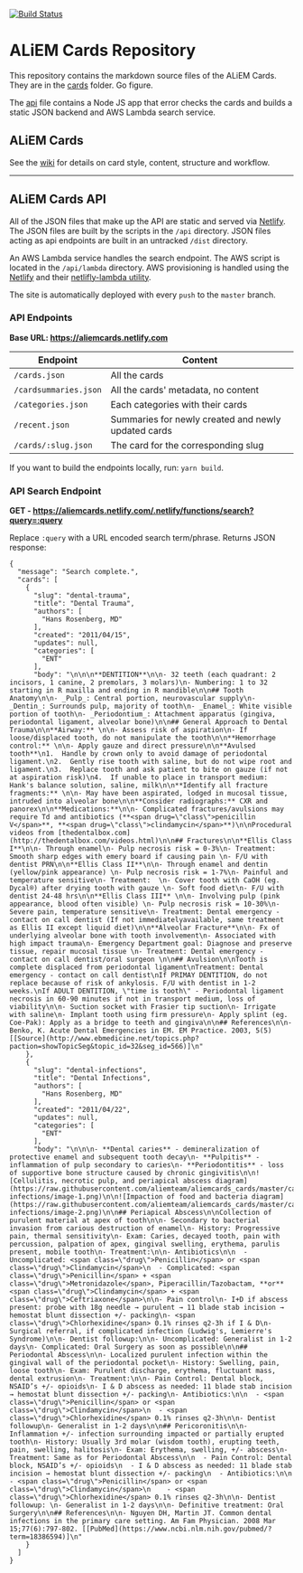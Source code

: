 [![Build Status](https://travis-ci.org/aliemteam/aliemcards_cards.svg?branch=master)](https://travis-ci.org/aliemteam/aliemcards_cards)

# ALiEM Cards Repository

This repository contains the markdown source files of the ALiEM Cards. They are in the [cards](https://github.com/aliemteam/aliemcards_cards/tree/master/cards) folder. Go figure.

The [api](https://github.com/aliemteam/aliemcards_cards/tree/master/api) file contains a Node JS app that error checks the cards and builds a static JSON backend and AWS Lambda search service.

## ALiEM Cards

See the [wiki](https://github.com/aliemteam/aliemcards_cards/wiki) for details on card style, content, structure and workflow.

---

## ALiEM Cards API

All of the JSON files that make up the API are static and served via [Netlify](https://www.netlify.com). The JSON files are built by the scripts in the `/api` directory. JSON files acting as api endpoints are built in an untracked `/dist` directory.

An AWS Lambda service handles the search endpoint. The AWS script is located in the `/api/lambda` directory. AWS provisioning is handled using the [Netlify](https://www.netlify.com) and their [netlifly-lambda utility](https://github.com/netlify/netlify-lambda).

The site is automatically deployed with every `push` to the `master` branch. 

### API Endpoints

**Base URL: https://aliemcards.netlify.com**

| Endpoint | Content |
|---|---|
| `/cards.json` | All the cards |
| `/cardsummaries.json` | All the cards' metadata, no content |
| `/categories.json` | Each categories with their cards |
| `/recent.json` | Summaries for newly created and newly updated cards |
| `/cards/:slug.json` | The card for the corresponding slug |

If you want to build the endpoints locally, run: `yarn build`.

### API Search Endpoint

**GET - https://aliemcards.netlify.com/.netlify/functions/search?query=:query**

Replace `:query` with a URL encoded search term/phrase. Returns JSON response:

```
{
  "message": "Search complete.",
  "cards": [
    {
      "slug": "dental-trauma",
      "title": "Dental Trauma",
      "authors": [
        "Hans Rosenberg, MD"
      ],
      "created": "2011/04/15",
      "updates": null,
      "categories": [
        "ENT"
      ],
      "body": "\n\n\n**DENTITION**\n\n- 32 teeth (each quadrant: 2 incisors, 1 canine, 2 premolars, 3 molars)\n- Numbering: 1 to 32 starting in R maxilla and ending in R mandible\n\n## Tooth Anatomy\n\n- _Pulp_: Central portion, neurovascular supply\n- _Dentin_: Surrounds pulp, majority of tooth\n- _Enamel_: White visible portion of tooth\n- _Periodontium_: Attachment apparatus (gingiva, periodontal ligament, alveolar bone)\n\n## General Approach to Dental Trauma\n\n**Airway:** \n\n- Assess risk of aspiration\n- If loose/displaced tooth, do not manipulate the tooth\n\n**Hemorrhage control:** \n\n- Apply gauze and direct pressure\n\n**Avulsed tooth**\n1.  Handle by crown only to avoid damage of periodontal ligament.\n2.  Gently rise tooth with saline, but do not wipe root and ligament.\n3.  Replace tooth and ask patient to bite on gauze (if not at aspiration risk)\n4.  If unable to place in transport medium: Hank's balance solution, saline, milk\n\n**Identify all fracture fragments:** \n\n- May have been aspirated, lodged in mucosal tissue, intruded into alveolar bone\n\n**Consider radiographs:** CXR and panorex\n\n**Medications:**\n\n- Complicated fractures/avulsions may require Td and antibiotics (**<span drug=\"class\">penicillin V</span>**, **<span drug=\"class\">clindamycin</span>**)\n\nProcedural videos from [thedentalbox.com](http://thedentalbox.com/videos.html)\n\n## Fractures\n\n**Ellis Class I**\n\n- Through enamel\n- Pulp necrosis risk = 0-3%\n- Treatment: Smooth sharp edges with emery board if causing pain \n- F/U with dentist PRN\n\n**Ellis Class II**\n\n- Through enamel and dentin (yellow/pink appearance) \n- Pulp necrosis risk = 1-7%\n- Painful and temperature sensitive\n- Treatment:  \n- Cover tooth with CaOH (eg. Dycal®) after drying tooth with gauze \n- Soft food diet\n- F/U with dentist 24-48 hrs\n\n**Ellis Class III** \n\n- Involving pulp (pink appearance, blood often visible) \n- Pulp necrosis risk = 10-30%\n- Severe pain, temperature sensitive\n- Treatment: Dental emergency - contact on call dentist (If not immediatelyavailable, same treatment as Ellis II except liquid diet)\n\n**Alveolar Fracture**\n\n- Fx of underlying alveolar bone with tooth involvement\n- Associated with high impact trauma\n- Emergency Department goal: Diagnose and preserve tissue, repair mucosal tissue \n- Treatment: Dental emergency - contact on call dentist/oral surgeon \n\n## Avulsion\n\nTooth is complete displaced from periodontal ligament\nTreatment: Dental emergency - contact on call dentist\nIf PRIMAY DENTITION, do not replace because of risk of ankylosis. F/U with dentist in 1-2 weeks.\nIf ADULT DENTITION, \"time is tooth\" - Periodontal ligament necrosis in 60-90 minutes if not in transport medium, loss of viability\n\n- Suction socket with Frasier tip suction\n- Irrigate with saline\n- Implant tooth using firm pressure\n- Apply splint (eg. Coe-Pak): Apply as a bridge to teeth and gingiva\n\n## References\n\n- Benko, K. Acute Dental Emergencies in EM. EM Practice. 2003, 5(5) [[Source](http://www.ebmedicine.net/topics.php?paction=showTopicSeg&topic_id=32&seg_id=566)]\n"
    },
    {
      "slug": "dental-infections",
      "title": "Dental Infections",
      "authors": [
        "Hans Rosenberg, MD"
      ],
      "created": "2011/04/22",
      "updates": null,
      "categories": [
        "ENT"
      ],
      "body": "\n\n\n- **Dental caries** - demineralization of protective enamel and subsequent tooth decay\n- **Pulpitis** - inflammation of pulp secondary to caries\n- **Periodontitis** - loss of supportive bone structure caused by chronic gingivitis\n\n![Cellulitis, necrotic pulp, and periapical abscess diagram](https://raw.githubusercontent.com/aliemteam/aliemcards_cards/master/cards/dental-infections/image-1.png)\n\n![Impaction of food and bacteria diagram](https://raw.githubusercontent.com/aliemteam/aliemcards_cards/master/cards/dental-infections/image-2.png)\n\n## Periapical Abscess\n\nCollection of purulent material at apex of tooth\n\n- Secondary to bacterial invasion from carious destruction of enamel\n- History: Progressive pain, thermal sensitivity\n- Exam: Caries, decayed tooth, pain with percussion, palpation of apex, gingival swelling, erythema, parulis present, mobile tooth\n- Treatment:\n\n- Antibiotics\n\n  - Uncomplicated: <span class=\"drug\">Penicillin</span> or <span class=\"drug\">Clindamycin</span>\n  - Complicated: <span class=\"drug\">Penicillin</span> + <span class=\"drug\">Metronidazole</span>, Piperacillin/Tazobactam, **or** <span class=\"drug\">Clindamycin</span> + <span class=\"drug\">Ceftriaxone</span>\n\n- Pain control\n- I+D if abscess present: probe with 18g needle → purulent → 11 blade stab incision → hemostat blunt dissection +/- packing\n- <span class=\"drug\">Chlorhexidine</span> 0.1% rinses q2-3h if I & D\n- Surgical referral, if complicated infection (Ludwig's, Lemierre's Syndrome)\n\n- Dentist followup:\n\n- Uncomplicated: Generalist in 1-2 days\n- Complicated: Oral Surgery as soon as possible\n\n## Periodontal Abscess\n\n- Localized purulent infection within the gingival wall of the periodontal pocket\n- History: Swelling, pain, loose tooth\n- Exam: Purulent discharge, erythema, fluctuant mass, dental extrusion\n- Treatment:\n\n- Pain Control: Dental block, NSAID’s +/- opioids\n- I & D abscess as needed: 11 blade stab incision → hemostat blunt dissection +/- packing\n- Antibiotics:\n\n  - <span class=\"drug\">Penicillin</span> or <span class=\"drug\">Clindamycin</span>\n  - <span class=\"drug\">Chlorhexidine</span> 0.1% rinses q2-3h\n\n- Dentist followup\n- Generalist in 1-2 days\n\n## Pericoronitis\n\n- Inflammation +/- infection surrounding impacted or partially erupted tooth\n- History: Usually 3rd molar (wisdom tooth), erupting teeth, pain, swelling, halitosis\n- Exam: Erythema, swelling, +/- abscess\n- Treatment: Same as for Periodontal Abscess\n\n  - Pain Control: Dental block, NSAID’s +/- opioids\n  - I & D abscess as needed: 11 blade stab incision → hemostat blunt dissection +/- packing\n  - Antibiotics:\n\n    - <span class=\"drug\">Penicillin</span> or <span class=\"drug\">Clindamycin</span>\n    - <span class=\"drug\">Chlorhexidine</span> 0.1% rinses q2-3h\n\n- Dentist followup: \n- Generalist in 1-2 days\n\n- Definitive treatment: Oral Surgery\n\n## References\n\n- Nguyen DH, Martin JT. Common dental infections in the primary care setting. Am Fam Physician. 2008 Mar 15;77(6):797-802. [[PubMed](https://www.ncbi.nlm.nih.gov/pubmed/?term=18386594)]\n"
    }
  ]
}
```
